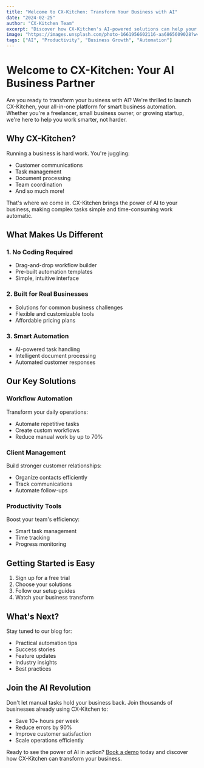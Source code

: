 ```yaml
---
title: "Welcome to CX-Kitchen: Transform Your Business with AI"
date: "2024-02-25"
author: "CX-Kitchen Team"
excerpt: "Discover how CX-Kitchen's AI-powered solutions can help your business automate tasks, improve customer service, and boost growth - all without coding!"
image: "https://images.unsplash.com/photo-1661956602116-aa6865609028?w=800&auto=format&fit=crop&q=60"
tags: ["AI", "Productivity", "Business Growth", "Automation"]
---
```


# Welcome to CX-Kitchen: Your AI Business Partner

Are you ready to transform your business with AI? We're thrilled to launch CX-Kitchen, your all-in-one platform for smart business automation. Whether you're a freelancer, small business owner, or growing startup, we're here to help you work smarter, not harder.

## Why CX-Kitchen?

Running a business is hard work. You're juggling:
- Customer communications
- Task management
- Document processing
- Team coordination
- And so much more!

That's where we come in. CX-Kitchen brings the power of AI to your business, making complex tasks simple and time-consuming work automatic.

## What Makes Us Different

### 1. No Coding Required
- Drag-and-drop workflow builder
- Pre-built automation templates
- Simple, intuitive interface

### 2. Built for Real Businesses
- Solutions for common business challenges
- Flexible and customizable tools
- Affordable pricing plans

### 3. Smart Automation
- AI-powered task handling
- Intelligent document processing
- Automated customer responses

## Our Key Solutions

### Workflow Automation
Transform your daily operations:
- Automate repetitive tasks
- Create custom workflows
- Reduce manual work by up to 70%

### Client Management
Build stronger customer relationships:
- Organize contacts efficiently
- Track communications
- Automate follow-ups

### Productivity Tools
Boost your team's efficiency:
- Smart task management
- Time tracking
- Progress monitoring

## Getting Started is Easy

1. Sign up for a free trial
2. Choose your solutions
3. Follow our setup guides
4. Watch your business transform

## What's Next?

Stay tuned to our blog for:
- Practical automation tips
- Success stories
- Feature updates
- Industry insights
- Best practices

## Join the AI Revolution

Don't let manual tasks hold your business back. Join thousands of businesses already using CX-Kitchen to:
- Save 10+ hours per week
- Reduce errors by 90%
- Improve customer satisfaction
- Scale operations efficiently

Ready to see the power of AI in action? [Book a demo](/contact) today and discover how CX-Kitchen can transform your business. 